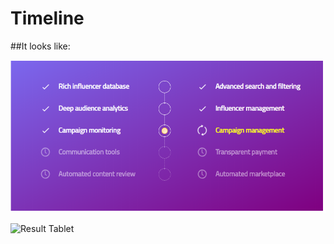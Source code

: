 # Timeline


##It looks like:

![Result PC](https://github.com/ShimanchikIra/Timeline/blob/master/result-img/TimelinePC.PNG)

![Result Tablet](https://github.com/ShimanchikIra/Timeline/blob/master/resultImg/TimelineTablet.PNG)
